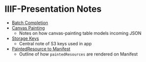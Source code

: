 # IIIF-Presentation Notes

* [Batch Completion](batch-completion.md)
* [Canvas Painting](canvas-paintings.md)
  * Notes on how canvas-painting table models incoming JSON
* [Storage Keys](storage-keys.md)
  * Central note of S3 keys used in app
* [PaintedResource to Manifest](paintedresource-to-manifest.md)
  * Outline of how `paintedResources` are rendered on Manifest
